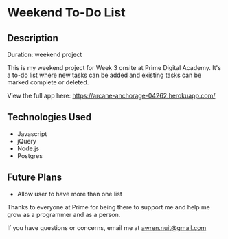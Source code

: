 # Weekend To-Do List

## Description
Duration: weekend project

This is my weekend project for Week 3 onsite at Prime Digital Academy. It's a to-do list where new tasks can be added and existing tasks can be marked complete or deleted.

View the full app here: https://arcane-anchorage-04262.herokuapp.com/

## Technologies Used
- Javascript
- jQuery
- Node.js
- Postgres

## Future Plans
- Allow user to have more than one list

Thanks to everyone at Prime for being there to support me and help me grow as a programmer and as a person.

If you have questions or concerns, email me at awren.nuit@gmail.com
